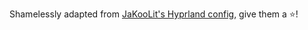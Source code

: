 Shamelessly adapted from [JaKooLit's Hyprland config](https://github.com/JaKooLit/Hyprland-Dots/tree/main/config/waybar), give them a :star:!